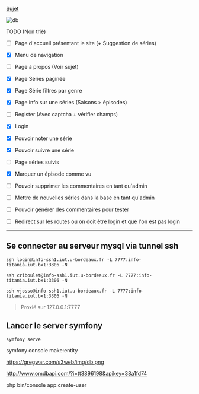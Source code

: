 [Sujet](https://gregwar.com/s3web/project.html#title.1)

![db](https://gregwar.com/s3web/img/db.png)

TODO (Non trié)

- [ ] Page d'accueil présentant le site (+ Suggestion de séries)
- [x] Menu de navigation
- [ ] Page à propos (Voir sujet)
- [x] Page Séries paginée
- [x] Page Série filtres par genre
- [x] Page info sur une séries (Saisons > épisodes)
- [ ] Register (Avec captcha + vérifier champs)
- [x] Login
- [x] Pouvoir noter une série
- [x] Pouvoir suivre une série
- [ ] Page séries suivis
- [x] Marquer un épisode comme vu
- [ ] Pouvoir supprimer les commentaires en tant qu'admin
- [ ] Mettre de nouvelles séries dans la base en tant qu'admin
- [ ] Pouvoir générer des commentaires pour tester
- [ ] Redirect sur les routes ou on doit être login et que l'on est pas login


***

## Se connecter au serveur mysql via tunnel ssh

```
ssh login@info-ssh1.iut.u-bordeaux.fr -L 7777:info-titania.iut.bx1:3306 -N
```
```
ssh criboulet@info-ssh1.iut.u-bordeaux.fr -L 7777:info-titania.iut.bx1:3306 -N
```
```
ssh vjosso@info-ssh1.iut.u-bordeaux.fr -L 7777:info-titania.iut.bx1:3306 -N
```

> Proxié sur 127.0.0.1:7777

## Lancer le server symfony

```
symfony serve
```

symfony console make:entity

https://gregwar.com/s3web/img/db.png

http://www.omdbapi.com/?i=tt3896198&apikey=38a1fd74

php bin/console app:create-user